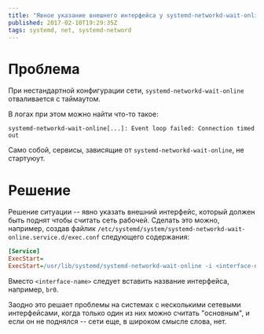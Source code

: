 ```yaml
---
title: "Явное указание внешнего интерфейса у systemd-networkd-wait-online"
published: 2017-02-10T19:29:35Z
tags: systemd, net, systemd-netword
---
```


# Проблема

При нестандартной конфигурации сети, `systemd-networkd-wait-online` отваливается с таймаутом.

В логах при этом можно найти что-то такое:

```
systemd-networkd-wait-online[...]: Event loop failed: Connection timed out
```

Само собой, сервисы, зависящие от `systemd-networkd-wait-online`, не стартуюут.

# Решение

Решение ситуации -- явно указать внешний интерфейс, который должен быть поднят чтобы считать сеть рабочей. Сделать это можно, например, создав файлик `/etc/systemd/system/systemd-networkd-wait-online.service.d/exec.conf` следующего содержания:

```ini
[Service]
ExecStart=
ExecStart=/usr/lib/systemd/systemd-networkd-wait-online -i <interface-name>
```

Вместо `<interface-name>` следует вставить название интерфейса, например, `br0`.

Заодно это решает проблемы на системах с несколькими сетевыми интерфейсами, когда только один из них можно считать "основным", и если он не поднялся -- сети еще, в широком смысле слова, нет.
